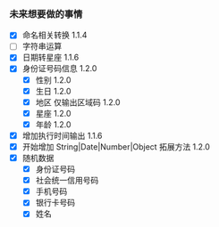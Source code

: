 ### 未来想要做的事情

- [x] 命名相关转换 1.1.4
- [ ] 字符串运算
- [x] 日期转星座 1.1.6
- [x] 身份证号码信息 1.2.0
  - [x] 性别 1.2.0
  - [x] 生日 1.2.0
  - [x] 地区 仅输出区域码 1.2.0
  - [x] 星座 1.2.0
  - [x] 年龄 1.2.0
- [x] 增加执行时间输出 1.1.6
- [x] 开始增加 String|Date|Number|Object 拓展方法 1.2.0
- [x] 随机数据
  - [x] 身份证号码
  - [x] 社会统一信用号码
  - [x] 手机号码
  - [x] 银行卡号码
  - [x] 姓名